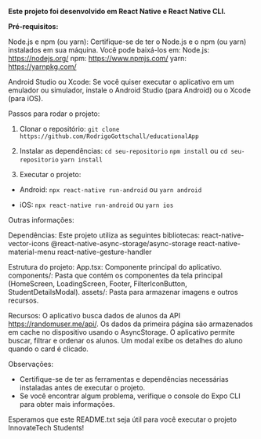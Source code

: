 **Este projeto foi desenvolvido em React Native e React Native CLI.**

**Pré-requisitos:**

Node.js e npm (ou yarn): Certifique-se de ter o Node.js e o npm (ou yarn) instalados em sua máquina. Você pode baixá-los em:
    Node.js: https://nodejs.org/
    npm: https://www.npmjs.com/
    yarn: https://yarnpkg.com/

Android Studio ou Xcode: Se você quiser executar o aplicativo em um emulador ou simulador, instale o Android Studio (para Android) ou o Xcode (para iOS).

Passos para rodar o projeto:

1. Clonar o repositório:
````git clone https://github.com/RodrigoGottschall/educationalApp````

2. Instalar as dependências:
````cd seu-repositorio````
````npm install````
ou
````cd seu-repositorio````
````yarn install````

3. Executar o projeto:
- Android:
````npx react-native run-android````
ou
````yarn android````

- iOS:
````npx react-native run-android````
ou
````yarn ios````


Outras informações:

Dependências: Este projeto utiliza as seguintes bibliotecas:
    react-native-vector-icons
    @react-native-async-storage/async-storage
    react-native-material-menu
    react-native-gesture-handler

Estrutura do projeto:
    App.tsx: Componente principal do aplicativo.
    components/: Pasta que contém os componentes da tela principal (HomeScreen, LoadingScreen, Footer, FilterIconButton, StudentDetailsModal).
    assets/: Pasta para armazenar imagens e outros recursos.

Recursos:
    O aplicativo busca dados de alunos da API https://randomuser.me/api/.
    Os dados da primeira página são armazenados em cache no dispositivo usando o AsyncStorage.
    O aplicativo permite buscar, filtrar e ordenar os alunos.
    Um modal exibe os detalhes do aluno quando o card é clicado.

Observações:
- Certifique-se de ter as ferramentas e dependências necessárias instaladas antes de executar o projeto.
- Se você encontrar algum problema, verifique o console do Expo CLI para obter mais informações.

Esperamos que este README.txt seja útil para você executar o projeto InnovateTech Students!
